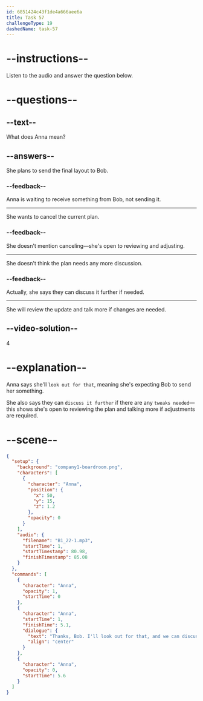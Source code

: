 ```yaml
---
id: 6851424c43f1de4a666aee6a
title: Task 57
challengeType: 19
dashedName: task-57
---
```


<!-- (Audio) Anna: Thanks, Bob. I'll look out for that and we can discuss it further if there are any tweaks needed. -->

# --instructions--

Listen to the audio and answer the question below.

# --questions--

## --text--

What does Anna mean?

## --answers--

She plans to send the final layout to Bob.

### --feedback--

Anna is waiting to receive something from Bob, not sending it.

---

She wants to cancel the current plan.

### --feedback--

She doesn't mention canceling—she's open to reviewing and adjusting.

---

She doesn't think the plan needs any more discussion.

### --feedback--

Actually, she says they can discuss it further if needed.

---

She will review the update and talk more if changes are needed.

## --video-solution--

4

# --explanation--

Anna says she'll `look out for that`, meaning she's expecting Bob to send her something.

She also says they can `discuss it further` if there are any `tweaks needed`—this shows she's open to reviewing the plan and talking more if adjustments are required.

# --scene--

```json
{
  "setup": {
    "background": "company1-boardroom.png",
    "characters": [
      {
        "character": "Anna",
        "position": {
          "x": 50,
          "y": 15,
          "z": 1.2
        },
        "opacity": 0
      }
    ],
    "audio": {
      "filename": "B1_22-1.mp3",
      "startTime": 1,
      "startTimestamp": 80.98,
      "finishTimestamp": 85.08
    }
  },
  "commands": [
    {
      "character": "Anna",
      "opacity": 1,
      "startTime": 0
    },
    {
      "character": "Anna",
      "startTime": 1,
      "finishTime": 5.1,
      "dialogue": {
        "text": "Thanks, Bob. I'll look out for that, and we can discuss it further if there are any tweaks needed.",
        "align": "center"
      }
    },
    {
      "character": "Anna",
      "opacity": 0,
      "startTime": 5.6
    }
  ]
}
```
